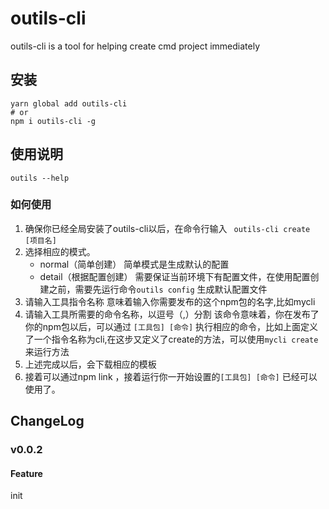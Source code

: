 # outils-cli

outils-cli is a tool for helping create cmd project immediately

## 安装

```shell
yarn global add outils-cli
# or
npm i outils-cli -g
```

## 使用说明

```shell
outils --help
```

### 如何使用

1. 确保你已经全局安装了outils-cli以后，在命令行输入
` outils-cli create [项目名]`
2. 选择相应的模式。
    - normal（简单创建） 
      简单模式是生成默认的配置
    - detail（根据配置创建） 
      需要保证当前环境下有配置文件，在使用配置创建之前，需要先运行命令`outils config` 生成默认配置文件
3. 请输入工具指令名称
    意味着输入你需要发布的这个npm包的名字,比如mycli
4. 请输入工具所需要的命令名称，以逗号（,）分割
    该命令意味着，你在发布了你的npm包以后，可以通过 `[工具包] [命令]` 执行相应的命令，比如上面定义了一个指令名称为cli,在这步又定义了create的方法，可以使用`mycli create`来运行方法
5.  上述完成以后，会下载相应的模板
6. 接着可以通过npm link ，接着运行你一开始设置的`[工具包] [命令]` 已经可以使用了。

## ChangeLog

### v0.0.2

#### Feature

init
